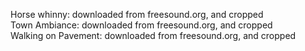 Horse whinny: downloaded from freesound.org, and cropped\
Town Ambiance: downloaded from freesound.org, and cropped\
Walking on Pavement: downloaded from freesound.org, and cropped
